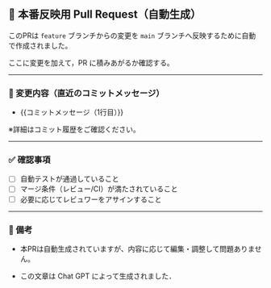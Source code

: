 ## 🚀 本番反映用 Pull Request（自動生成）

このPRは `feature` ブランチからの変更を `main` ブランチへ反映するために自動で作成されました。

ここに変更を加えて，PR に積みあがるか確認する。

---

### 📌 変更内容（直近のコミットメッセージ）

- {{コミットメッセージ（1行目）}}

※詳細はコミット履歴をご確認ください。

---

### ✅ 確認事項

- [ ] 自動テストが通過していること
- [ ] マージ条件（レビュー/CI）が満たされていること
- [ ] 必要に応じてレビュワーをアサインすること

---

### 📝 備考

- 本PRは自動生成されていますが、内容に応じて編集・調整して問題ありません。

- この文章は Chat GPT によって生成されました．
